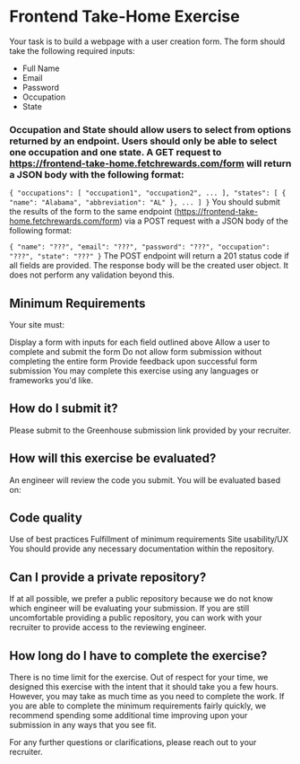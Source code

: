 # Frontend Take-Home Exercise

Your task is to build a webpage with a user creation form. The form should take the following required inputs:

- Full Name
- Email
- Password
- Occupation
- State

### Occupation and State should allow users to select from options returned by an endpoint. Users should only be able to select one occupation and one state. A GET request to https://frontend-take-home.fetchrewards.com/form will return a JSON body with the following format:

`{ "occupations": [ "occupation1", "occupation2", ... ], "states": [ { "name": "Alabama", "abbreviation": "AL" }, ... ] }`
You should submit the results of the form to the same endpoint (https://frontend-take-home.fetchrewards.com/form) via a POST request with a JSON body of the following format:

`{ "name": "???", "email": "???", "password": "???", "occupation": "???", "state": "???" }`
The POST endpoint will return a 201 status code if all fields are provided. The response body will be the created user object. It does not perform any validation beyond this.

## Minimum Requirements

Your site must:

Display a form with inputs for each field outlined above
Allow a user to complete and submit the form
Do not allow form submission without completing the entire form
Provide feedback upon successful form submission
You may complete this exercise using any languages or frameworks you'd like.

## How do I submit it?

Please submit to the Greenhouse submission link provided by your recruiter.

## How will this exercise be evaluated?

An engineer will review the code you submit. You will be evaluated based on:

## Code quality

Use of best practices
Fulfillment of minimum requirements
Site usability/UX
You should provide any necessary documentation within the repository.

## Can I provide a private repository?

If at all possible, we prefer a public repository because we do not know which engineer will be evaluating your submission. If you are still uncomfortable providing a public repository, you can work with your recruiter to provide access to the reviewing engineer.

## How long do I have to complete the exercise?

There is no time limit for the exercise. Out of respect for your time, we designed this exercise with the intent that it should take you a few hours. However, you may take as much time as you need to complete the work. If you are able to complete the minimum requirements fairly quickly, we recommend spending some additional time improving upon your submission in any ways that you see fit.

For any further questions or clarifications, please reach out to your recruiter.
